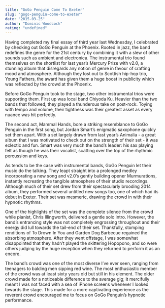 ```yaml
---
title: "GoGo Penguin Come To Exeter"
slug: "gogo-penguin-come-to-exeter"
date: "2015-03-25"
author: "Dominic Woodcock"
rating: "undefined"
---
```


Having completed my final essay of third year last Wednesday, I celebrated by checking out GoGo Penguin at the Phoenix. Rooted in jazz, the band redefines the genre for the 21st century by combining it with a slew of other sounds such as ambient and electronica. The instrumental trio found themselves on the shortlist for last year’s Mercury Prize with v2.0, a stunning album that disregards any notion of genre in favour of crafting mood and atmosphere. Although they lost out to Scottish hip-hop trio, Young Fathers, the award has given them a huge boost in publicity which was reflected by the crowd at the Phoenix.

Before GoGo Penguin took to the stage, two other instrumental trios were supporting them. First up was local band Chiyoda Ku. Heavier than the two bands that followed, they played a thunderous take on post-rock. Toying with tempo and volume, their tightness was their greatest asset as every nuance was hit perfectly.

The second act, Mammal Hands, bore a striking resemblance to GoGo Penguin in the first song, but Jordan Smart’s enigmatic saxophone quickly set them apart. With a set largely drawn from last year’s Animalia - a great album that I was motivated to check out on the strength of their set - it was eclectic and fun. Smart was very much the band’s leader: his sax playing felt as though he was their vocalist, scatting over the top of the rhythmic percussion and keys.

As tends to be the case with instrumental bands, GoGo Penguin let their music do the talking. They leapt straight into a prolonged medley incorporating a new song and v2.0’s gently building opener Murmurations, instantly recreating the tangible atmosphere of their studio recordings. Although much of their set drew from their spectacularly brooding 2014 album, they performed several untitled new songs too, one of which had its debut in Exeter. Their set was mesmeric, drawing the crowd in with their hypnotic rhythms.

One of the highlights of the set was the complete silence from the crowd while pianist, Chris Illingworth, delivered a gentle solo intro. However, the band’s entrancing style was not completely engrossing throughout and their energy did lull towards the tail-end of their set. Thankfully, stomping renditions of To Drown In You and Garden Dog Barbecue regained the absorbing atmosphere. After they went offstage, I was somewhat disappointed that they hadn’t played the skittering Hopopono, and so were others judging by the huge reception when they returned to perform it as an encore.

The band’s crowd was one of the most diverse I’ve ever seen, ranging from teenagers to balding men sipping red wine. The most enthusiastic member of the crowd was at least sixty years old but still in his element. The older crowd made for a noticeable difference to the average gig; it mercifully meant I was not faced with a sea of iPhone screens whenever I looked towards the stage. This made for a more captivating experience as the reverent crowd encouraged me to focus on GoGo Penguin’s hypnotic performance.
